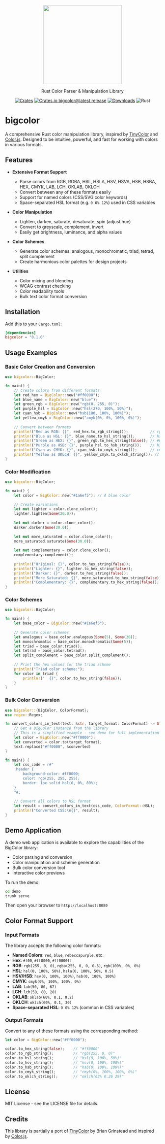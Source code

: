 <p align="center">
  <br/>
  <a target="_blank"><img width="256px" src="public/logo.png" /></a>
  <p align="center">Rust Color Parser & Manipulation Library</p>
  <p align="center" style="align: center;">
    <a href="https://crates.io/crates/bigcolor/"><img src="https://shields.io/badge/Crates-FFC933?logo=Rust&logoColor=646464&style=round-square" alt="Crates" /></a>
    <a href="https://github.com/ducflair/bigcolor/releases"><img src="https://img.shields.io/crates/v/bigcolor?style=round-square&label=latest%20stable" alt="Crates.io bigcolor@latest release" /></a>
    <a href="https://crates.io/crates/bigcolor"><img src="https://img.shields.io/crates/d/bigcolor?style=round-square&color=salmon" alt="Downloads" /></a>
    <img src="https://shields.io/badge/Rust-CE412B?logo=Rust&logoColor=fff&style=round-square" alt="Rust" />
  </p>
</p>

# bigcolor

A comprehensive Rust color manipulation library, inspired by [TinyColor](https://github.com/bgrins/TinyColor) and [Color.js](https://github.com/color-js/color.js). Designed to be intuitive, powerful, and fast for working with colors in various formats.

## Features

- **Extensive Format Support**
  - Parse colors from RGB, RGBA, HSL, HSLA, HSV, HSVA, HSB, HSBA, HEX, CMYK, LAB, LCH, OKLAB, OKLCH
  - Convert between any of these formats easily
  - Support for named colors (CSS/SVG color keywords)
  - Space-separated HSL format (e.g. `0 0% 12%`) used in CSS variables

- **Color Manipulation**
  - Lighten, darken, saturate, desaturate, spin (adjust hue)
  - Convert to greyscale, complement, invert
  - Easily get brightness, luminance, and alpha values

- **Color Schemes**
  - Generate color schemes: analogous, monochromatic, triad, tetrad, split complement
  - Create harmonious color palettes for design projects

- **Utilities**
  - Color mixing and blending
  - WCAG contrast checking
  - Color readability tools
  - Bulk text color format conversion

## Installation

Add this to your `Cargo.toml`:

```toml
[dependencies]
bigcolor = "0.1.0"
```

## Usage Examples

### Basic Color Creation and Conversion

```rust
use bigcolor::BigColor;

fn main() {
    // Create colors from different formats
    let red_hex = BigColor::new("#ff0000");
    let blue_name = BigColor::new("blue");
    let green_rgb = BigColor::new("rgb(0, 255, 0)");
    let purple_hsl = BigColor::new("hsl(270, 100%, 50%)");
    let cyan_hsb = BigColor::new("hsb(180, 100%, 100%)");
    let yellow_cmyk = BigColor::new("cmyk(0%, 0%, 100%, 0%)");
    
    // Convert between formats
    println!("Red as RGB: {}", red_hex.to_rgb_string());          // rgb(255, 0, 0)
    println!("Blue as HSL: {}", blue_name.to_hsl_string());       // hsl(240, 100%, 50%)
    println!("Green as HEX: {}", green_rgb.to_hex_string(false)); // #00ff00
    println!("Purple as HSB: {}", purple_hsl.to_hsb_string());    // hsb(270, 100%, 100%)
    println!("Cyan as CMYK: {}", cyan_hsb.to_cmyk_string());      // cmyk(100%, 0%, 0%, 0%)
    println!("Yellow as OKLCH: {}", yellow_cmyk.to_oklch_string()); // oklch(97% 0.2 85)
}
```

### Color Modification

```rust
use bigcolor::BigColor;

fn main() {
    let color = BigColor::new("#1a6ef5"); // A blue color
    
    // Create variations
    let mut lighter = color.clone_color();
    lighter.lighten(Some(20.0));
    
    let mut darker = color.clone_color();
    darker.darken(Some(20.0));
    
    let mut more_saturated = color.clone_color();
    more_saturated.saturate(Some(30.0));
    
    let mut complementary = color.clone_color();
    complementary.complement();
    
    println!("Original: {}", color.to_hex_string(false));
    println!("Lighter: {}", lighter.to_hex_string(false));
    println!("Darker: {}", darker.to_hex_string(false));
    println!("More Saturated: {}", more_saturated.to_hex_string(false));
    println!("Complementary: {}", complementary.to_hex_string(false));
}
```

### Color Schemes

```rust
use bigcolor::BigColor;

fn main() {
    let base_color = BigColor::new("#1a6ef5");
    
    // Generate color schemes
    let analogous = base_color.analogous(Some(5), Some(30));
    let monochromatic = base_color.monochromatic(Some(5));
    let triad = base_color.triad();
    let tetrad = base_color.tetrad();
    let split_complement = base_color.split_complement();
    
    // Print the hex values for the triad scheme
    println!("Triad color scheme:");
    for color in triad {
        println!("  {}", color.to_hex_string(false));
    }
}
```

### Bulk Color Conversion

```rust
use bigcolor::{BigColor, ColorFormat};
use regex::Regex;

fn convert_colors_in_text(text: &str, target_format: ColorFormat) -> String {
    // Get a BigColor instance from the library
    // This is a simplified example - see demo for full implementation
    let color = BigColor::new("#ff0000");
    let converted = color.to(target_format);
    text.replace("#ff0000", &converted)
}

fn main() {
    let css_code = r#"
    .header {
        background-color: #ff0000;
        color: rgb(255, 255, 255);
        border: 1px solid hsl(0, 0%, 80%);
    }
    "#;
    
    // Convert all colors to HSL format
    let result = convert_colors_in_text(css_code, ColorFormat::HSL);
    println!("Converted CSS:\n{}", result);
}
```

## Demo Application

A demo web application is available to explore the capabilities of the BigColor library:

- Color parsing and conversion
- Color manipulation and scheme generation
- Bulk color conversion tool
- Interactive color previews

To run the demo:

```bash
cd demo
trunk serve
```

Then open your browser to `http://localhost:8080`

## Color Format Support

### Input Formats
The library accepts the following color formats:

- **Named Colors**: `red`, `blue`, `rebeccapurple`, etc.
- **Hex**: `#f00`, `#ff0000`, `#ff0000ff`
- **RGB**: `rgb(255, 0, 0)`, `rgba(255, 0, 0, 0.5)`, `rgb(100%, 0%, 0%)`
- **HSL**: `hsl(0, 100%, 50%)`, `hsla(0, 100%, 50%, 0.5)`
- **HSV/HSB**: `hsv(0, 100%, 100%)`, `hsb(0, 100%, 100%)`
- **CMYK**: `cmyk(0%, 100%, 100%, 0%)`
- **LAB**: `lab(50, 80, 67)`
- **LCH**: `lch(50, 80, 20)`
- **OKLAB**: `oklab(60%, 0.1, 0.2)`
- **OKLCH**: `oklch(60%, 0.1, 30)`
- **Space-separated HSL**: `0 0% 12%` (common in CSS variables)

### Output Formats
Convert to any of these formats using the corresponding method:

```rust
let color = BigColor::new("#ff0000");

color.to_hex_string(false);    // "#ff0000"
color.to_rgb_string();         // "rgb(255, 0, 0)"
color.to_hsl_string();         // "hsl(0, 100%, 50%)"
color.to_hsv_string();         // "hsv(0, 100%, 100%)"
color.to_hsb_string();         // "hsb(0, 100%, 100%)"
color.to_cmyk_string();        // "cmyk(0%, 100%, 100%, 0%)"
color.to_oklch_string();       // "oklch(63% 0.26 29)"
```

## License

MIT License - see the LICENSE file for details.

## Credits

This library is partially a port of [TinyColor](https://github.com/bgrins/TinyColor) by Brian Grinstead and inspired by [Color.js](https://github.com/color-js/color.js). 